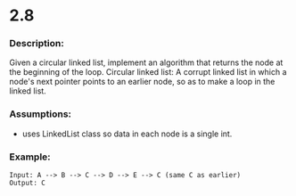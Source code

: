 # 2.8  
### Description:  
Given a circular linked list, implement an algorithm that returns the node at the beginning of the loop. Circular linked list: A corrupt linked list in which a node's next pointer points to an earlier node, so as to make a loop in the linked list.  

### Assumptions:  
- uses LinkedList class so data in each node is a single int.  

### Example:  
```
Input: A --> B --> C --> D --> E --> C (same C as earlier)
Output: C
```  